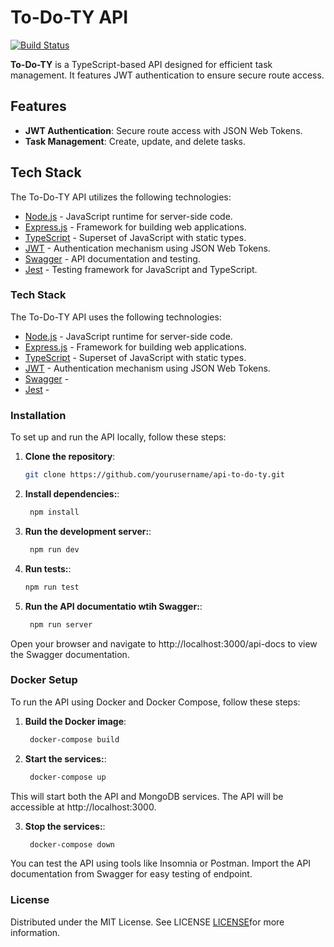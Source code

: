 

# To-Do-TY API

[![Build Status](https://img.shields.io/badge/build-passing-brightgreen)](https://github.com/yourusername/api-to-do-ty)

**To-Do-TY** is a TypeScript-based API designed for efficient task management. It features JWT authentication to ensure secure route access.

## Features

- **JWT Authentication**: Secure route access with JSON Web Tokens.
- **Task Management**: Create, update, and delete tasks.

## Tech Stack

The To-Do-TY API utilizes the following technologies:

- [Node.js](https://nodejs.org/) - JavaScript runtime for server-side code.
- [Express.js](https://expressjs.com/) - Framework for building web applications.
- [TypeScript](https://www.typescriptlang.org/) - Superset of JavaScript with static types.
- [JWT](https://jwt.io/) - Authentication mechanism using JSON Web Tokens.
- [Swagger](https://swagger.io/) - API documentation and testing.
- [Jest](https://jestjs.io/) - Testing framework for JavaScript and TypeScript.


### Tech Stack

The To-Do-TY API uses the following technologies:

- [Node.js](https://nodejs.org/) - JavaScript runtime for server-side code.
- [Express.js](https://expressjs.com/) - Framework for building web applications.
- [TypeScript](https://www.typescriptlang.org/) - Superset of JavaScript with static types.
- [JWT](https://jwt.io/) - Authentication mechanism using JSON Web Tokens.
- [Swagger]() - 
- [Jest]() - 

### Installation

To set up and run the API locally, follow these steps:

1. **Clone the repository**:
   ```sh
   git clone https://github.com/yourusername/api-to-do-ty.git
   ```
   
2. **Install dependencies:**:
   ```sh
    npm install
   ```
   
3. **Run the development server:**:
   ```sh
    npm run dev
   ```

4. **Run tests:**:
    ```sh
    npm run test
   ```
   
5. **Run the API documentatio wtih Swagger:**:
   ```sh
    npm run server
   ```
  Open your browser and navigate to http://localhost:3000/api-docs to view the Swagger documentation.
  
  
### Docker Setup

 To run the API using Docker and Docker Compose, follow these steps:
 
1. **Build the Docker image**:
   ```sh
    docker-compose build
   ```
 
2. **Start the services:**:
   ```sh
    docker-compose up
   ```
 This will start both the API and MongoDB services. The API will be accessible at http://localhost:3000. 


3. **Stop the services:**:
   ```sh
    docker-compose down
   ```

You can test the API using tools like Insomnia or Postman. Import the API documentation from Swagger for easy testing of endpoint.



### License

Distributed under the MIT License. See LICENSE [LICENSE](LICENSE)for more information.
   
   
   